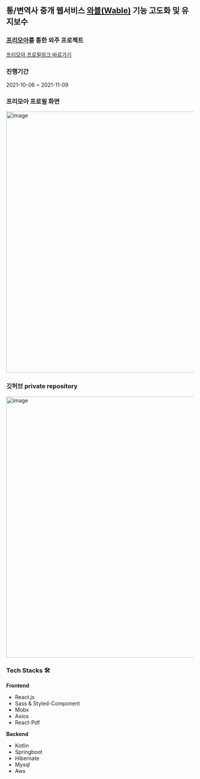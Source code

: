 ## 통/변역사 중개 웹서비스 <a href="https://wable.io/" target="_blank">와블(Wable)</a> 기능 고도화 및 유지보수
### <a href="https://www.freemoa.net/" target="_blank">프리모아</a>를 통한 외주 프로젝트
[프리모아 프로필링크 바로가기](https://www.freemoa.net/m7/freelance_detail?fno=41958)
<br/>

### 진행기간
2021-10-06 ~ 2021-11-09
<br/>

### 프리모아 프로필 화면
<img width="700" alt="image" src="https://user-images.githubusercontent.com/54203041/164409270-cd10e033-fd14-47f8-9d39-a69e6859480e.png">

### 깃허브 private repository
<img width="700" alt="image" src="https://user-images.githubusercontent.com/54203041/165340446-8b0dcee9-9ad5-4661-8f4d-838acdf4326e.png">

### Tech Stacks 🛠
**Frontend**
- React.js
- Sass & Styled-Component
- Mobx
- Axios
- React-Pdf

**Backend**
- Kotlin
- Springboot
- Hibernate
- Mysql
- Aws





<!--

**Here are some ideas to get you started:**

🙋‍♀️ A short introduction - what is your organization all about?
🌈 Contribution guidelines - how can the community get involved?
👩‍💻 Useful resources - where can the community find your docs? Is there anything else the community should know?
🍿 Fun facts - what does your team eat for breakfast?
🧙 Remember, you can do mighty things with the power of [Markdown](https://docs.github.com/github/writing-on-github/getting-started-with-writing-and-formatting-on-github/basic-writing-and-formatting-syntax)
-->

